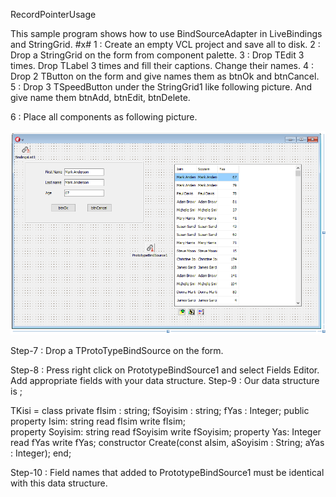 RecordPointerUsage

This sample program shows how to use BindSourceAdapter in LiveBindings and StringGrid.
#x#
1 : Create an empty VCL project and save all to disk.
2 : Drop a StringGrid on the form from component palette.
3 : Drop TEdit 3 times. Drop TLabel 3 times and fill their captions. Change their names. 
4 : Drop 2 TButton on the form and give names them as btnOk and btnCancel.
5 : Drop 3 TSpeedButton under the StringGrid1 like following picture. And give name them btnAdd, btnEdit, btnDelete.

6 : Place all components as following picture.

![Screen view](https://raw.githubusercontent.com/mozpinar/BindSourceSample/master/MainFormPic.png "Screen view")

Step-7 : Drop a TProtoTypeBindSource on the form.

Step-8 : Press right click on PrototypeBindSource1 and select Fields Editor. Add appropriate fields with your data structure.
Step-9 : Our data structure is ;
  
  TKisi = class
  private
    fIsim : string;
    fSoyisim : string;
    fYas : Integer;
  public
    property Isim: string read fIsim write fIsim;    
    property Soyisim: string read fSoyisim write fSoyisim;
    property Yas: Integer read fYas write fYas;
    constructor Create(const aIsim, aSoyisim : String; aYas : Integer);
  end;
  
Step-10 : Field names that added to PrototypeBindSource1 must be identical with this data structure.  
  


